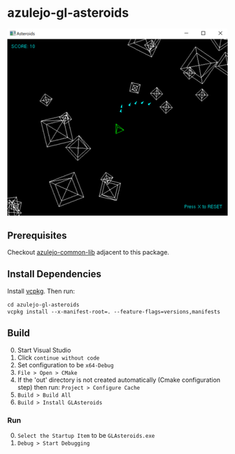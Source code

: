 
# azulejo-gl-asteroids

![GLAsteroids.png](./GLAsteroids.png)

## Prerequisites

Checkout [azulejo-common-lib](https://github.com/miclomba/azulejo-common-lib) adjacent to this package.

## Install Dependencies

Install [vcpkg](https://github.com/microsoft/vcpkg). Then run:

```
cd azulejo-gl-asteroids
vcpkg install --x-manifest-root=. --feature-flags=versions,manifests
```

## Build

0. Start Visual Studio
1. Click `continue without code`
2. Set configuration to be `x64-Debug`
3. `File > Open > CMake`
4. If the 'out' directory is not created automatically (Cmake configuration step) then run: `Project > Configure Cache`
5. `Build > Build All`
6. `Build > Install GLAsteroids`

### Run

0. `Select the Startup Item` to be `GLAsteroids.exe`
1. `Debug > Start Debugging`
